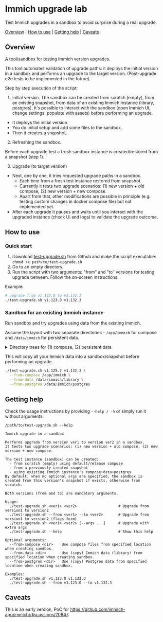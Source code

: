 # Immich upgrade lab

Test Immich upgrades in a sandbox to avoid surprise during a real upgrade.

[Overview](#overview) | [How to use](#how-to-use) | [Getting help](#getting-help) | [Caveats](#caveats)

## Overview

A tool/sandbox for testing Immich version upgrades.

This tool automates validation of upgrade paths: it deploys the initial version in a sandbox and performs an upgrade to the target version. (Post-upgrade e2e tests to be implemented in the future).

Step by step execution of the script:

1. Initial version.
The sandbox can be created from scratch (empty), from an existing snapshot, from data of an existing Immich instance (library, postgres).
It's possible to interact with the sandbox (open Immich UI, change settings, populate with assets) before performing an upgrade.

- It deploys the initial version.
- You do initial setup and add some files to the sandbox.
- Then it creates a snapshot.

2. Refreshing the sandbox.

Before each upgrade test a fresh sandbox instance is created/restored from a snapshot (step 1).

3. Upgrade (to target version)

- Next, one by one, it tries requested upgrade paths in a sandbox.
  - Each time from a fresh test instance restored from snapshot.
  - Currently it tests two upgrade scenarios: (1) new version + old compose, (2) new version + new compose.
  - Apart from that, other modifications are possible in principle (e.g. testing custom changes in docker compose file) but not implemented yet.
- After each upgrade it pauses and waits until you interact with the upgraded instance (check UI and logs) to validate the upgrade outcome.

## How to use

### Quick start

1. Download [test-upgrade.sh](https://raw.githubusercontent.com/skatsubo/immich-upgrade-lab/refs/heads/main/test-upgrade.sh) from Github and make the script executable: `chmod +x path/to/test-upgrade.sh`
2. Go to an empty directory.
3. Run the script with two arguments: "from" and "to" versions for testing upgrade between. Follow the on-screen instructions.

Example:

```sh
# upgrade from v1.123.0 to v1.132.3
./test-upgrade.sh v1.123.0 v1.132.3
```

### Sandbox for an existing Immich instance

Run sandbox and try upgrades using data from the existing Immich.

Assume the layout with two separate directories - `/app/immich` for compose and `/data/immich` for persistent data.

<details>
<summary>Directory trees for (1) compose, (2) persistent data</summary>

```
tree -a -L 1/app/immich

/app/immich
├── compose.override.yaml
├── compose.yaml
├── conf
└── .env
```

```
tree -L 2 /data/immich

/data/immich
├── library
│   ├── backups
│   ├── encoded-video
│   ├── library
│   ├── profile
│   ├── thumbs
│   └── upload
└── postgres
    ├── base
    ...
    └── postmaster.pid
```
</details>

This will copy all your Immich data into a sandbox/snapshot before performing an upgrade.

```sh
./test-upgrade.sh v1.125.7 v1.132.3 \
  --from-compose /app/immich \
  --from-data /data/immich/library \
  --from-postgres /data/immich/postgres
```

## Getting help

Check the usage instructions by providing `--help / -h` or simply run it without arguments:

```
/path/to/test-upgrade.sh --help

Immich upgrade in a sandbox

Performs upgrade from version ver1 to version ver2 in a sandbox.
It tests two upgrade scenarios: (1) new version + old compose, (2) new version + new compose.

The test instance (sandbox) can be created:
  - from scratch (empty) using default/release compose
  - from a previously created snapshot
  - using existing Immich instance's compose+data+postgres
By default, when no optional args are specified, the sandbox is created from this version's snapshot if exists, otherwise from scratch.

Both versions (from and to) are mandatory arguments.

Usage:
  ./test-upgrade.sh <ver1> <ver2>                   # Upgrade from version1 to version2
  ./test-upgrade.sh --from <ver1> --to <ver2>       # Upgrade from version1 to version2 (flags form)
  ./test-upgrade.sh <ver1> <ver2> [--args ...]      # Upgrade with extra args
  ./test-upgrade.sh --help                          # Show this help

Optional arguments:
  --from-compose <dir>    Use compose files from specified location when creating sandbox.
  --from-data <dir>       Use (copy) Immich data (library) from specified location when creating sandbox.
  --from-postgres <dir>   Use (copy) Postgres data from specified location when creating sandbox.

Examples:
  ./test-upgrade.sh v1.123.0 v1.132.3
  ./test-upgrade.sh --from v1.123.0 --to v1.132.3
```

## Caveats

This is an early version, PoC for https://github.com/immich-app/immich/discussions/20847.
